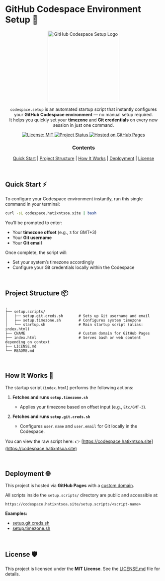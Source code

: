 # GitHub Codespace Environment Setup 🚀

<p align="center">
 <img height="230" src="https://codespace.hatixntsoa.site/images/codespace.png" alt="GitHub Codespace Setup Logo"/>
</p>

<div align="center">

<p>

`codespace.setup` is an automated startup script that instantly configures your **GitHub Codespace environment** — no manual setup required.  
It helps you quickly set your **timezone** and **Git credentials** on every new session in just one command.

</p>

<p>
  <a href="https://github.com/hatixntsoa/codespace.setup/blob/main/LICENSE.md">
    <img src="https://img.shields.io/badge/license-MIT-green.svg" alt="License: MIT">
  </a>
  <a href="https://codespace.hatixntsoa.site">
    <img src="https://img.shields.io/badge/status-active-brightgreen" alt="Project Status">
  </a>
  <a href="https://github.com/hatixntsoa">
    <img src="https://img.shields.io/badge/hosted%20on-GitHub%20Pages-black?logo=github" alt="Hosted on GitHub Pages">
  </a>
</p>

### Contents

[Quick Start](#quick-start) |
[Project Structure](#project-structure) |
[How It Works](#how-it-works) |
[Deployment](#deployment) |
[License](#license)

</div>

<br>

## Quick Start ⚡

To configure your Codespace environment instantly, run this single command in your terminal:

```bash
curl -sL codespace.hatixntsoa.site | bash
````

You’ll be prompted to enter:

* Your **timezone offset** (e.g., `3` for GMT+3)
* Your **Git username**
* Your **Git email**

Once complete, the script will:

* Set your system’s timezone accordingly
* Configure your Git credentials locally within the Codespace

<br>

## Project Structure 📦

```
.
├── setup.scripts/
│   ├── setup.git.creds.sh       # Sets up Git username and email
│   ├── setup.timezone.sh        # Configures system timezone
│   └── startup.sh               # Main startup script (alias: index.html)
├── CNAME                        # Custom domain for GitHub Pages
├── index.html                   # Serves bash or web content depending on context
├── LICENSE.md
└── README.md
```

<br>

## How It Works 🔧

The startup script (`index.html`) performs the following actions:

1. **Fetches and runs `setup.timezone.sh`**

   * Applies your timezone based on offset input (e.g., `Etc/GMT-3`).
2. **Fetches and runs `setup.git.creds.sh`**

   * Configures `user.name` and `user.email` for Git locally in the Codespace.

You can view the raw script here:
👉 [https://codespace.hatixntsoa.site](https://codespace.hatixntsoa.site)

<br>

## Deployment 🌐

This project is hosted via **GitHub Pages** with a [custom domain](https://codespace.hatixntsoa.site).

All scripts inside the `setup.scripts/` directory are public and accessible at:

```
https://codespace.hatixntsoa.site/setup.scripts/<script-name>
```

**Examples:**

* [setup.git.creds.sh](https://codespace.hatixntsoa.site/setup.scripts/setup.git.creds.sh)
* [setup.timezone.sh](https://codespace.hatixntsoa.site/setup.scripts/setup.timezone.sh)

<br>

## License 🛡

This project is licensed under the **MIT License**.
See the [LICENSE.md](LICENSE.md) file for details.
